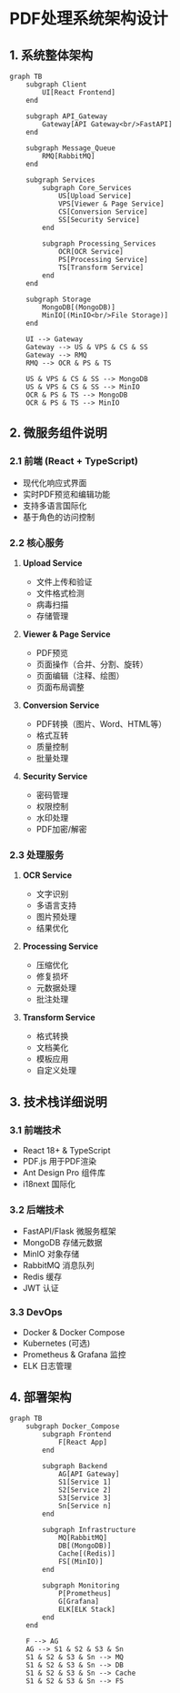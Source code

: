 # PDF处理系统架构设计

## 1. 系统整体架构

```mermaid
graph TB
    subgraph Client
        UI[React Frontend]
    end

    subgraph API_Gateway
        Gateway[API Gateway<br/>FastAPI]
    end

    subgraph Message_Queue
        RMQ[RabbitMQ]
    end

    subgraph Services
        subgraph Core_Services
            US[Upload Service]
            VPS[Viewer & Page Service]
            CS[Conversion Service]
            SS[Security Service]
        end
        
        subgraph Processing_Services
            OCR[OCR Service]
            PS[Processing Service]
            TS[Transform Service]
        end
    end

    subgraph Storage
        MongoDB[(MongoDB)]
        MinIO[(MinIO<br/>File Storage)]
    end

    UI --> Gateway
    Gateway --> US & VPS & CS & SS
    Gateway --> RMQ
    RMQ --> OCR & PS & TS
    
    US & VPS & CS & SS --> MongoDB
    US & VPS & CS & SS --> MinIO
    OCR & PS & TS --> MongoDB
    OCR & PS & TS --> MinIO
```

## 2. 微服务组件说明

### 2.1 前端 (React + TypeScript)
- 现代化响应式界面
- 实时PDF预览和编辑功能
- 支持多语言国际化
- 基于角色的访问控制

### 2.2 核心服务
1. **Upload Service**
   - 文件上传和验证
   - 文件格式检测
   - 病毒扫描
   - 存储管理

2. **Viewer & Page Service**
   - PDF预览
   - 页面操作（合并、分割、旋转）
   - 页面编辑（注释、绘图）
   - 页面布局调整

3. **Conversion Service**
   - PDF转换（图片、Word、HTML等）
   - 格式互转
   - 质量控制
   - 批量处理

4. **Security Service**
   - 密码管理
   - 权限控制
   - 水印处理
   - PDF加密/解密

### 2.3 处理服务
1. **OCR Service**
   - 文字识别
   - 多语言支持
   - 图片预处理
   - 结果优化

2. **Processing Service**
   - 压缩优化
   - 修复损坏
   - 元数据处理
   - 批注处理

3. **Transform Service**
   - 格式转换
   - 文档美化
   - 模板应用
   - 自定义处理

## 3. 技术栈详细说明

### 3.1 前端技术
- React 18+ & TypeScript
- PDF.js 用于PDF渲染
- Ant Design Pro 组件库
- i18next 国际化

### 3.2 后端技术
- FastAPI/Flask 微服务框架
- MongoDB 存储元数据
- MinIO 对象存储
- RabbitMQ 消息队列
- Redis 缓存
- JWT 认证

### 3.3 DevOps
- Docker & Docker Compose
- Kubernetes (可选)
- Prometheus & Grafana 监控
- ELK 日志管理

## 4. 部署架构

```mermaid
graph TB
    subgraph Docker_Compose
        subgraph Frontend
            F[React App]
        end
        
        subgraph Backend
            AG[API Gateway]
            S1[Service 1]
            S2[Service 2]
            S3[Service 3]
            Sn[Service n]
        end
        
        subgraph Infrastructure
            MQ[RabbitMQ]
            DB[(MongoDB)]
            Cache[(Redis)]
            FS[(MinIO)]
        end
        
        subgraph Monitoring
            P[Prometheus]
            G[Grafana]
            ELK[ELK Stack]
        end
    end
    
    F --> AG
    AG --> S1 & S2 & S3 & Sn
    S1 & S2 & S3 & Sn --> MQ
    S1 & S2 & S3 & Sn --> DB
    S1 & S2 & S3 & Sn --> Cache
    S1 & S2 & S3 & Sn --> FS